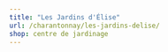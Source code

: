 ```yaml
---
title: "Les Jardins d'Élise"
url: /charantonnay/les-jardins-delise/
shop: centre de jardinage
---
```

